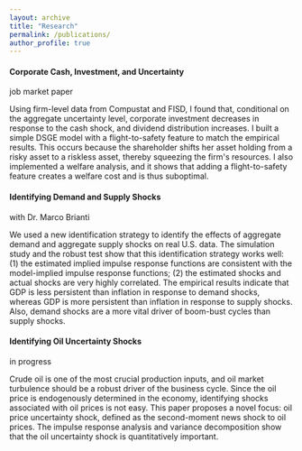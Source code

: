 ```yaml
---
layout: archive
title: "Research"
permalink: /publications/
author_profile: true
---
```


#### Corporate Cash, Investment, and Uncertainty
job market paper

Using firm-level data from Compustat and FISD, I found that, conditional on the aggregate uncertainty level, corporate investment decreases in response to the cash shock, and dividend distribution increases. I built a simple DSGE model with a flight-to-safety feature to match the empirical results. This occurs because the shareholder shifts her asset holding from a risky asset to a riskless asset, thereby squeezing the firm's resources. I also implemented a welfare analysis, and it shows that adding a flight-to-safety feature creates a welfare cost and is thus suboptimal.


#### Identifying Demand and Supply Shocks
with Dr. Marco Brianti

We used a new identification strategy to identify the effects of aggregate demand and aggregate supply shocks on real U.S. data. The simulation study and the robust test show that this identification strategy works well: (1) the estimated implied impulse response functions are consistent with the model-implied impulse response functions; (2) the estimated shocks and actual shocks are very highly correlated. The empirical results indicate that GDP is less persistent than inflation in response to demand shocks, whereas GDP is more persistent than inflation in response to supply shocks. Also, demand shocks are a more vital driver of boom-bust cycles than supply shocks.


#### Identifying Oil Uncertainty Shocks
in progress

Crude oil is one of the most crucial production inputs, and oil market turbulence should be a robust driver of the business cycle. Since the oil price is endogenously determined in the economy, identifying shocks associated with oil prices is not easy. This paper proposes a novel focus: oil price uncertainty shock, defined as the second-moment news shock to oil prices. The impulse response analysis and variance decomposition show that the oil uncertainty shock is quantitatively important.
